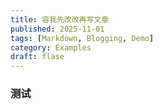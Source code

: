 ```yaml
---
title: 容我先改改再写文章
published: 2025-11-01
tags: [Markdown, Blogging, Demo]
category: Examples
draft: flase
---
```


### 测试
